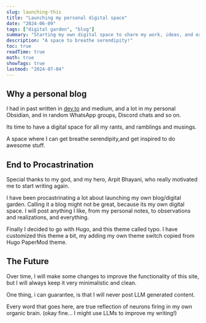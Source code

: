 ```yaml
---
slug: launching-this
title: "Launching my personal digital space"
date: "2024-06-09"
tags: ["digital garden", "blog"]
summary: "Starting my own digital space to share my work, ideas, and explorations!"
description: "A space to breathe serendipity!"
toc: true
readTime: true
math: true
showTags: true
lastmod: "2024-07-04"
---
```


## Why a personal blog

I had in past written in [dev.to](https://dev.to/aahnik) and medium, and a lot in my personal Obsidian, and in random WhatsApp groups, Discord chats and so on.

Its time to have a digital space for all my rants, and ramblings and musings.

A space where I can get breathe serendipity,and get inspired to do awesome stuff.

## End to Procastrination

Special thanks to my god, and my hero, Arpit Bhayani, who really motivated me to start writing again.

I have been procastrinating a lot about launching my own blog/digital garden. Calling it a blog might not be great, because its my own digital space. I will post anything I like, from my personal notes, to observations and realizations, and everything.

Finally I decided to go with Hugo, and this theme called typo. I have customized this theme a bit, my adding my own theme switch copied from Hugo PaperMod theme.

## The Future

Over time, I will make some changes to improve the functionality of this site, but I will always keep it very minimalistic and clean.

One thing, i can guarantee, is that I will never post LLM generated content.

Every word that goes here, are true reflection of neurons firing in my own organic brain. (okay fine... I might use LLMs to improve my writing!)

